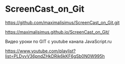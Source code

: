 # ScreenCast_on_Git

https://github.com/maximalisimus/ScreenCast_on_Git.git

https://maximalisimus.github.io/ScreenCast_on_Git/

Видео уроки по GIT с youtube канала  JavaScript.ru

https://www.youtube.com/playlist?list=PLDyvV36pndZHkDRik6kKF6gSb0N0W995h
